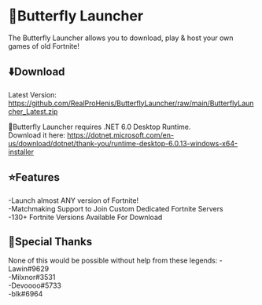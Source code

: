 # 🦋Butterfly Launcher
The Butterfly Launcher allows you to download, play & host your own games of old Fortnite!<br>

## ⬇️Download
Latest Version: https://github.com/RealProHenis/ButterflyLauncher/raw/main/ButterflyLauncher_Latest.zip

🚨Butterfly Launcher requires .NET 6.0 Desktop Runtime.</br>
Download it here: https://dotnet.microsoft.com/en-us/download/dotnet/thank-you/runtime-desktop-6.0.13-windows-x64-installer

## ⭐Features
-Launch almost ANY version of Fortnite!</br>
-Matchmaking Support to Join Custom Dedicated Fortnite Servers</br>
-130+ Fortnite Versions Available For Download</br>

## 💙Special Thanks
None of this would be possible without help from these legends:
-Lawin#9629</br>
-Milxnor#3531</br>
-Devoooo#5733</br>
-blk#6964</br>
